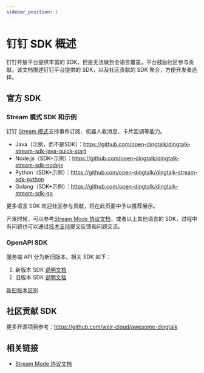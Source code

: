 ```yaml
---
sidebar_position: 1
---
```


# 钉钉 SDK 概述

钉钉开放平台提供丰富的 SDK，但是无法做到全语言覆盖，平台鼓励社区参与贡献。该文档描述钉钉平台提供的 SDK，以及社区贡献的 SDK 聚合，方便开发者选择。

## 官方 SDK

### Stream 模式 SDK 和示例

钉钉 [Stream 模式](/docs/learn/stream/overview)支持事件订阅、机器人收消息、卡片回调等能力。

* Java（示例，而不是SDK）：https://github.com/open-dingtalk/dingtalk-stream-sdk-java-quick-start
* Node.js（SDK+示例）：https://github.com/open-dingtalk/dingtalk-stream-sdk-nodejs
* Python（SDK+示例）：https://github.com/open-dingtalk/dingtalk-stream-sdk-python
* Golang（SDK+示例）：https://github.com/open-dingtalk/dingtalk-stream-sdk-go

更多语言 SDK 欢迎社区参与贡献，将在此页面中予以推荐展示。

开发时候，可以参考[Stream Mode 协议文档](https://open.dingtalk.com/document/direction/stream-mode-protocol-access-description)，或者以上其他语言的 SDK，过程中有问题也可以通过[技术支持](/docs/explore/support)提交反馈和问题交流。

### OpenAPI SDK

服务端 API 分为新旧版本，相关 SDK 如下：

1. 新版本 SDK [说明文档](https://open.dingtalk.com/document/orgapp/sdk-download)
2. 旧版本 SDK [说明文档](https://open.dingtalk.com/document/orgapp/download-the-server-side-sdk)

[新旧版本区别](https://open.dingtalk.com/document/orgapp/differences-between-server-apis-and-new-server-apis)

## 社区贡献 SDK

更多开源项目参考：https://github.com/weir-cloud/awesome-dingtalk

## 相关链接

* [Stream Mode 协议文档](https://open.dingtalk.com/document/direction/stream-mode-protocol-access-description)